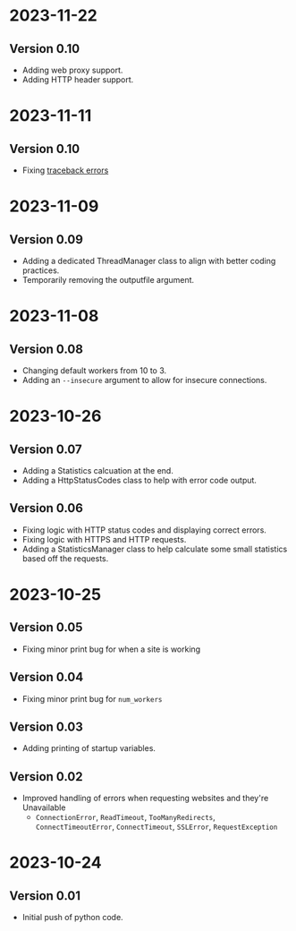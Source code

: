 # 2023-11-22
## Version 0.10
* Adding web proxy support.
* Adding HTTP header support.

# 2023-11-11
## Version 0.10
* Fixing [traceback errors](https://github.com/TheScriptGuy/generate-url-requests/issues/1)

# 2023-11-09
## Version 0.09
* Adding a dedicated ThreadManager class to align with better coding practices.
* Temporarily removing the outputfile argument.

# 2023-11-08
## Version 0.08
* Changing default workers from 10 to 3.
* Adding an `--insecure` argument to allow for insecure connections.

# 2023-10-26
## Version 0.07
* Adding a Statistics calcuation at the end.
* Adding a HttpStatusCodes class to help with error code output.

## Version 0.06
* Fixing logic with HTTP status codes and displaying correct errors.
* Fixing logic with HTTPS and HTTP requests.
* Adding a StatisticsManager class to help calculate some small statistics based off the requests.

# 2023-10-25
## Version 0.05
* Fixing minor print bug for when a site is working

## Version 0.04
* Fixing minor print bug for `num_workers`

## Version 0.03
* Adding printing of startup variables.

## Version 0.02
* Improved handling of errors when requesting websites and they're Unavailable
    * `ConnectionError`, `ReadTimeout`, `TooManyRedirects`, `ConnectTimeoutError`, `ConnectTimeout`, `SSLError`, `RequestException`

# 2023-10-24
## Version 0.01
* Initial push of python code.
